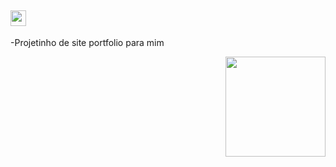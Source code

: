 <h2 ><img src ="https://img.icons8.com/?id=116827&size=2x&color=000000" height="25" width ="25"> </h2>

-Projetinho de site portfolio para mim

<img src="https://media.discordapp.net/attachments/817092151082483763/879116804151201832/perfilgit.gif" width = "160px" align = "right">
